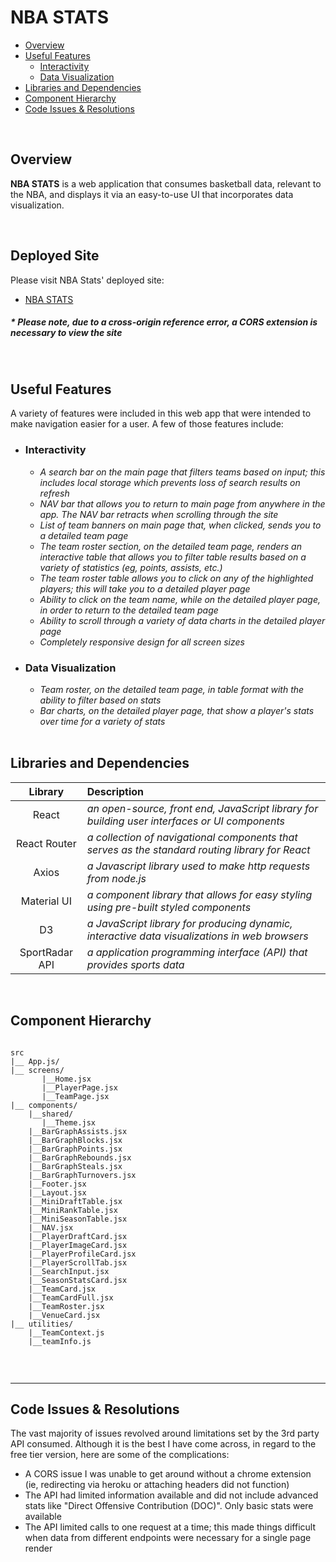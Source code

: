 # NBA STATS

- [Overview](#overview)
- [Useful Features](#useful-features)
  - [Interactivity](#interactivity)
  - [Data Visualization](#data-visualization)
- [Libraries and Dependencies](#libraries-and-dependencies)
- [Component Hierarchy](#component-hierarchy)
- [Code Issues & Resolutions](#code-issues--resolutions)

<br>

## Overview

**NBA STATS** is a web application that consumes basketball data, relevant to the NBA, and displays it via an easy-to-use UI that incorporates data visualization.

<br>

## Deployed Site

Please visit NBA Stats' deployed site:

- [NBA STATS](https://nba-stat.netlify.app)

##### * Please note, due to a cross-origin reference error, a CORS extension is necessary to view the site

<br>

## Useful Features

A variety of features were included in this web app that were intended to make navigation easier for a user. A few of those features include:

- ### Interactivity

  - _A search bar on the main page that filters teams based on input; this includes local storage which prevents loss of search results on refresh_
  - _NAV bar that allows you to return to main page from anywhere in the app. The NAV bar retracts when scrolling through the site_
  - _List of team banners on main page that, when clicked, sends you to a detailed team page_
  - _The team roster section, on the detailed team page, renders an interactive table that allows you to filter table results based on a variety of statistics (eg, points, assists, etc.)_
  - _The team roster table allows you to click on any of the highlighted players; this will take you to a detailed player page_
  - _Ability to click on the team name, while on the detailed player page, in order to return to the detailed team page_
  - _Ability to scroll through a variety of data charts in the detailed player page_
  - _Completely responsive design for all screen sizes_

- ### Data Visualization

  - _Team roster, on the detailed team page, in table format with the ability to filter based on stats_
  - _Bar charts, on the detailed player page, that show a player's stats over time for a variety of stats_

  <br>

## Libraries and Dependencies

|   Library    | Description                                                                                     |
| :----------: | :---------------------------------------------------------------------------------------------- |
|    React     | _an open-source, front end, JavaScript library for building user interfaces or UI components_   |
| React Router | _a collection of navigational components that serves as the standard routing library for React_ |
|    Axios     | _a Javascript library used to make http requests from node.js_                                  |
| Material UI  | _a component library that allows for easy styling using pre-built styled components_            |
|      D3      | _a JavaScript library for producing dynamic, interactive data visualizations in web browsers_   |
|      SportRadar API      | _a application programming interface (API) that provides sports data_   |

<br>

## Component Hierarchy

```structure

src
|__ App.js/
|__ screens/
       |__Home.jsx
       |__PlayerPage.jsx
       |__TeamPage.jsx
|__ components/
    |__shared/
       |__Theme.jsx
    |__BarGraphAssists.jsx
    |__BarGraphBlocks.jsx
    |__BarGraphPoints.jsx
    |__BarGraphRebounds.jsx
    |__BarGraphSteals.jsx
    |__BarGraphTurnovers.jsx
    |__Footer.jsx
    |__Layout.jsx
    |__MiniDraftTable.jsx
    |__MiniRankTable.jsx
    |__MiniSeasonTable.jsx
    |__NAV.jsx
    |__PlayerDraftCard.jsx
    |__PlayerImageCard.jsx
    |__PlayerProfileCard.jsx
    |__PlayerScrollTab.jsx
    |__SearchInput.jsx
    |__SeasonStatsCard.jsx
    |__TeamCard.jsx
    |__TeamCardFull.jsx
    |__TeamRoster.jsx
    |__VenueCard.jsx
|__ utilities/
    |__TeamContext.js
    |__teamInfo.js


```

<br>

---

## Code Issues & Resolutions

The vast majority of issues revolved around limitations set by the 3rd party API consumed. Although it is the best I have come across, in regard to the free tier version, here are some of the complications:

- A CORS issue I was unable to get around without a chrome extension (ie, redirecting via heroku or attaching headers did not function)
- The API had limited information available and did not include advanced stats like "Direct Offensive Contribution (DOC)". Only basic stats were available
- The API limited calls to one request at a time; this made things difficult when data from different endpoints were necessary for a single page render
